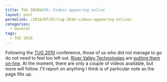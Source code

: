 ```yaml
---
title: TUG 2010&#58; Videos appearing online
layout: post
permalink: /2010/07/07/tug-2010-videos-appearing-online/
categories:
  - General
tags:
  - TUG 2010
---
```

Following the [TUG 2010](https://tug.org/tug2010/) conference, those of us who did not manage to go do not need to feel too left out. [River Valley Technologies](http://river-valley.com/) are [putting them on-line](http://river-valley.zeeba.tv/conferences/tug-2010). At the moment, there are only a couple of videos available, but more will follow. I'll report on anything I think is of particular note as the page fills up.
